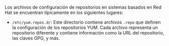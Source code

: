 Los archivos de configuración de repositorios en sistemas basados en Red Hat se encuentran típicamente en los siguientes lugares:

- `/etc/yum.repos.d/`: Este directorio contiene archivos `.repo` que definen la configuración de los repositorios YUM. Cada archivo representa un repositorio diferente y contiene información como la URL del repositorio, las claves GPG, y más.